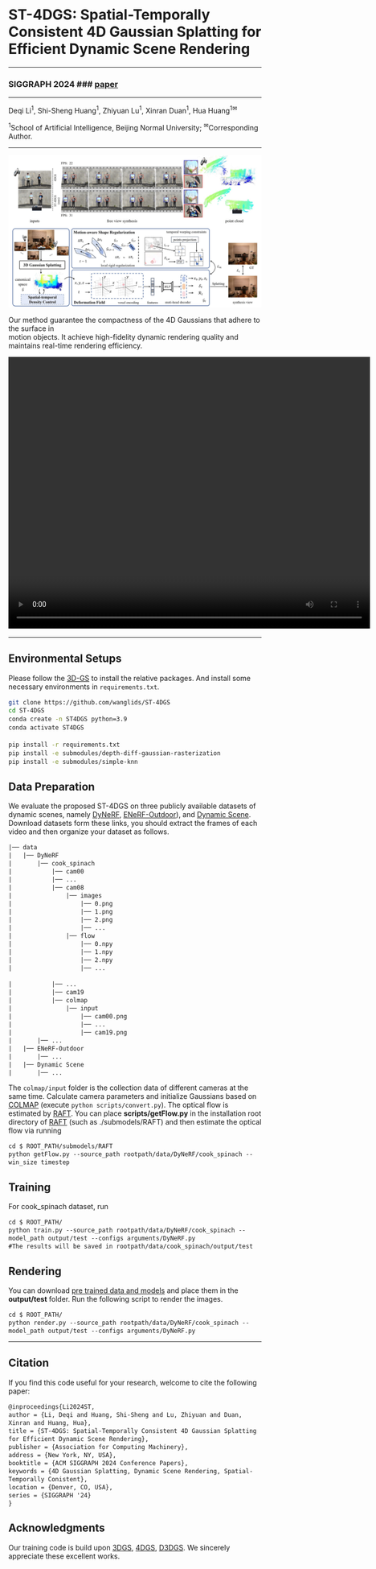 
# ST-4DGS: Spatial-Temporally Consistent 4D Gaussian Splatting for Efficient Dynamic Scene Rendering
***
### SIGGRAPH 2024   ### [paper](https://dlnext.acm.org/doi/10.1145/3641519.3657520)
***
Deqi Li<sup>1</sup>, Shi-Sheng Huang<sup>1</sup>, Zhiyuan Lu<sup>1</sup>, Xinran Duan<sup>1</sup>, Hua Huang<sup>1✉</sup>

<sup>1</sup>School of Artificial Intelligence, Beijing Normal University; <sup>✉</sup>Corresponding Author.
***

![block](asset/ST-4DGS.jpg)


Our method guarantee the compactness of the 4D Gaussians that adhere to the surface in  
motion objects. It achieve  high-fidelity dynamic rendering quality and maintains real-time rendering efficiency.


<video width="720" height="540" controls>
    <source src="asset/cut_roasted_beef.mp4" type="video/mp4">
</video>

***

## Environmental Setups
Please follow the [3D-GS](https://github.com/graphdeco-inria/gaussian-splatting) to install the relative packages. And install some necessary environments in ```requirements.txt```.

```bash
git clone https://github.com/wanglids/ST-4DGS
cd ST-4DGS
conda create -n ST4DGS python=3.9
conda activate ST4DGS

pip install -r requirements.txt
pip install -e submodules/depth-diff-gaussian-rasterization
pip install -e submodules/simple-knn
```

## Data Preparation
We evaluate the proposed ST-4DGS on three publicly available datasets of dynamic scenes, namely [DyNeRF](https://github.com/facebookresearch/Neural_3D_Video), [ENeRF-Outdoor](https://github.com/zju3dv/ENeRF/blob/master/docs/enerf_outdoor.md)), and [Dynamic Scene](https://gorokee.github.io/jsyoon/dynamic_synth/). Download datasets form these links, you should extract the frames of each video and then organize your dataset as follows.
```
|── data
|	|── DyNeRF
|		|── cook_spinach
|			|── cam00
|			|── ...
|			|── cam08
|				|── images
|					|── 0.png
|					|── 1.png
|					|── 2.png
|					|── ...
|				|── flow
|					|── 0.npy
|					|── 1.npy
|					|── 2.npy
|					|── ...

|			|── ...
|			|── cam19
|			|── colmap
|				|── input
|					|── cam00.png
|					|── ...
|					|── cam19.png
|		|── ...
|	|── ENeRF-Outdoor
|		|── ...
|	|── Dynamic Scene
|		|── ...
```
The ```colmap/input``` folder is the collection data of different cameras at the same time. Calculate camera parameters and initialize Gaussians based on [COLMAP](https://github.com/colmap/colmap) (execute ```python scripts/convert.py```). The optical flow is estimated by [RAFT](https://github.com/princeton-vl/RAFT). You can place **scripts/getFlow.py** in the installation root directory of [RAFT](https://github.com/princeton-vl/RAFT) (such as ./submodels/RAFT) and then estimate the optical flow via running
```
cd $ ROOT_PATH/submodels/RAFT
python getFlow.py --source_path rootpath/data/DyNeRF/cook_spinach --win_size timestep
```


## Training 
For cook_spinach dataset, run
```
cd $ ROOT_PATH/
python train.py --source_path rootpath/data/DyNeRF/cook_spinach --model_path output/test --configs arguments/DyNeRF.py    
#The results will be saved in rootpath/data/cook_spinach/output/test
```


## Rendering
You can download [pre trained data and models](https://drive.google.com/drive/folders/1sS5XDBkcAz4A4Lovl7-h-gsWF51nwy9F?usp=sharing) and place them in the **output/test** folder. Run the following script to render the images.
```
cd $ ROOT_PATH/
python render.py --source_path rootpath/data/DyNeRF/cook_spinach --model_path output/test --configs arguments/DyNeRF.py
```

---

## Citation
If you find this code useful for your research, welcome to cite the following paper:
```
@inproceedings{Li2024ST,
author = {Li, Deqi and Huang, Shi-Sheng and Lu, Zhiyuan and Duan, Xinran and Huang, Hua},
title = {ST-4DGS: Spatial-Temporally Consistent 4D Gaussian Splatting for Efficient Dynamic Scene Rendering},
publisher = {Association for Computing Machinery},
address = {New York, NY, USA},
booktitle = {ACM SIGGRAPH 2024 Conference Papers},
keywords = {4D Gaussian Splatting, Dynamic Scene Rendering, Spatial-Temporally Conistent},
location = {Denver, CO, USA},
series = {SIGGRAPH '24}
}
```
## Acknowledgments
Our training code is build upon [3DGS](https://github.com/graphdeco-inria/gaussian-splatting), [4DGS](https://github.com/hustvl/4DGaussians), [D3DGS](https://dynamic3dgaussians.github.io/). We sincerely appreciate these excellent works.

